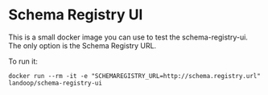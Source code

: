 # Schema Registry UI #

This is a small docker image you can use to test the schema-registry-ui.
The only option is the Schema Registry URL.

To run it:

    docker run --rm -it -e "SCHEMAREGISTRY_URL=http://schema.registry.url"  landoop/schema-registry-ui
